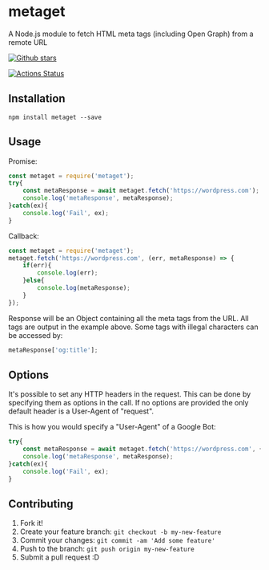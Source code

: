 # metaget

A Node.js module to fetch HTML meta tags (including Open Graph) from a remote URL

[![Github stars](https://img.shields.io/github/stars/mrvautin/metaget.svg?style=social&label=Star)](https://github.com/mrvautin/metaget)

[![Actions Status](https://github.com/mrvautin/metaget/workflows/metaget-tests/badge.svg)](https://github.com/mrvautin/metaget/actions)

## Installation

```
npm install metaget --save
```

## Usage

Promise:
``` javascript
const metaget = require('metaget');
try{
    const metaResponse = await metaget.fetch('https://wordpress.com');
    console.log('metaResponse', metaResponse);
}catch(ex){
    console.log('Fail', ex);
}
```

Callback:
``` javascript
const metaget = require('metaget');
metaget.fetch('https://wordpress.com', (err, metaResponse) => {
    if(err){
        console.log(err);
    }else{
        console.log(metaResponse);
    }
});
```

Response will be an Object containing all the meta tags from the URL. All tags are output in the example above. Some tags with illegal characters can be accessed by:

``` javascript
metaResponse['og:title'];
```

## Options

It's possible to set any HTTP headers in the request. This can be done by specifying them as options in the call. If no options are provided the only default header is a User-Agent of "request".

This is how you would specify a "User-Agent" of a Google Bot:

``` javascript
try{
    const metaResponse = await metaget.fetch('https://wordpress.com', { headers: { 'User-Agent': 'Googlebot' } });
    console.log('metaResponse', metaResponse);
}catch(ex){
    console.log('Fail', ex);
}
```

## Contributing

1. Fork it!
2. Create your feature branch: `git checkout -b my-new-feature`
3. Commit your changes: `git commit -am 'Add some feature'`
4. Push to the branch: `git push origin my-new-feature`
5. Submit a pull request :D
